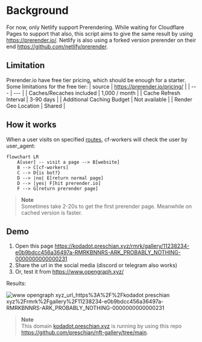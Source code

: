 # Background
For now, only Netlify support Prerendering. While waiting for Cloudflare Pages to support that also, this script aims to give the same result by using https://prerender.io/. Netlify is also using a forked version prerender on their end https://github.com/netlify/prerender.

## Limitation
Prerender.io have free tier pricing, which should be enough for a starter. Some limitations for the free tier:
| source | https://prerender.io/pricing/ |
| --- | --- |
| Caches/Recaches included | 1,000 / month |
| Cache Refresh Interval | 3-90 days |
| Additional Caching Budget | Not available |
| Render Geo Location | Shared |

## How it works
When a user visits on specified [routes](https://github.com/preschian/prerender-cf-workers/blob/main/wrangler.toml#L4), cf-workers will check the user by user_agent:
```mermaid
flowchart LR
    A[user] -- visit a page --> B[website]
    B --> C[cf-workers]
    C --> D{is bot?}
    D --> |no| E[return normal page]
    D --> |yes| F[hit prerender.io]
    F --> G[return prerender page]
```

> **Note**
> <br>Sometimes take 2-20s to get the first prerender page. Meanwhile on cached version is faster.

## Demo
1. Open this page https://kodadot.preschian.xyz/rmrk/gallery/11238234-e0b9bdcc456a36497a-RMRKBNNRS-ARK_PROBABLY_NOTHING-0000000000000231
2. Share the url in the social media (discord or telegram also works)
3. Or, test it from https://www.opengraph.xyz/

Results:

![www opengraph xyz_url_https%3A%2F%2Fkodadot preschian xyz%2Frmrk%2Fgallery%2F11238234-e0b9bdcc456a36497a-RMRKBNNRS-ARK_PROBABLY_NOTHING-0000000000000231](https://user-images.githubusercontent.com/734428/180703734-5a255db5-b7e7-4cac-b430-0c6a7140ed7b.png)

> **Note**
> <br>This domain [kodadot.preschian.xyz](https://kodadot.preschian.xyz/) is running by using this repo https://github.com/preschian/nft-gallery/tree/main.

